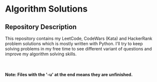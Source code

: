 # Algorithm Solutions

## Repository Description

This repository contains my LeetCode, CodeWars (Kata) and HackerRank problem solutions which is mostly written with Python. I'll try to keep solving problems in my free time to see different variant of questions and improve my algorithm solving skills.

<br>

#### Note: Files with the '-u' at the end means they are unfinished.
